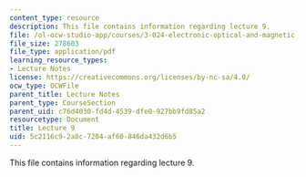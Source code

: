 ```yaml
---
content_type: resource
description: This file contains information regarding lecture 9.
file: /ol-ocw-studio-app/courses/3-024-electronic-optical-and-magnetic-properties-of-materials-spring-2013/5c2116c92a8c7204af60846da432d6b5_MIT3_024S13_2012lec9.pdf
file_size: 278603
file_type: application/pdf
learning_resource_types:
- Lecture Notes
license: https://creativecommons.org/licenses/by-nc-sa/4.0/
ocw_type: OCWFile
parent_title: Lecture Notes
parent_type: CourseSection
parent_uid: c76d4030-fd4d-4539-dfe0-927bb9fd85a2
resourcetype: Document
title: Lecture 9
uid: 5c2116c9-2a8c-7204-af60-846da432d6b5
---
```

This file contains information regarding lecture 9.
